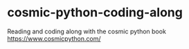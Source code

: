 # cosmic-python-coding-along
Reading and coding along with the cosmic python book https://www.cosmicpython.com/
